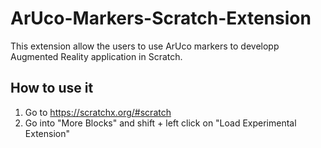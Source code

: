 # ArUco-Markers-Scratch-Extension

This extension allow the users to use ArUco markers to developp Augmented Reality application in Scratch.

## How to use it

1. Go to https://scratchx.org/#scratch
2. Go into "More Blocks" and shift + left click on "Load Experimental Extension"
